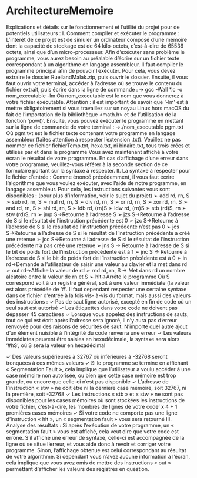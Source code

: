 # ArchitectureMemoire
Explications et détails sur le fonctionnement et l’utilité du projet pour de potentiels utilisateurs :
I. Comment compiler et exécuter le programme :
L’intérêt de ce projet est de simuler un ordinateur composé d’une mémoire dont la capacité de stockage est de 64 kilo-octets, c’est-à-dire de 65536 octets, ainsi que d’un micro-processeur.
Afin d’exécuter sans problème le programme, vous aurez besoin au préalable d’écrire sur un fichier texte correspondant à un algorithme en langage assembleur.
Il faut compiler le programme principal afin de pouvoir l’exécuter. Pour cela, vous devez extraire le dossier RuellandMalak.zip, puis ouvrir le dossier. Ensuite, il vous faut ouvrir votre terminal, accéder à l’adresse où se trouve le contenu du fichier extrait, puis écrire dans la ligne de commande :
➔ gcc -Wall *.c -o nom_executable -lm
Où nom_executable est le nom que vous donnerez à votre fichier exécutable. Attention : il est important de savoir que ‘-lm’ est à mettre obligatoirement si vous travaillez sur un noyau Linux hors macOS du fait de l’importation de la bibliothèque <math.h> et de l’utilisation de la fonction ‘pow()’.
Ensuite, vous pouvez exécuter le programme en mettant sur la ligne de commande de votre terminal :
→./nom_executable pgm.txt
Où pgm.txt est le fichier texte contenant votre programme en langage assembleur (faites attention à respecter l’extension .txt). Veuillez ne pas nommer ce fichier fichierTemp.txt, hexa.txt, ni binaire.txt, tous trois crées et utilisés par et dans le programme
Vous avez maintenant affiché à votre écran le résultat de votre programme. En cas d’affichage d’une erreur dans votre programme, veuillez-vous référer à la seconde section de ce formulaire portant sur la syntaxe à respecter.
II. La syntaxe à respecter pour le fichier d’entrée :
Comme énoncé précédemment, il vous faut écrire l’algorithme que vous voulez exécuter, avec l’aide de notre programme, en langage assembleur. Pour cela, les instructions suivantes vous sont disponibles : (pour plus d’information, voir le sujet du projet)
➢ add rd, rn, S ➢ sub rd, rn, S
➢ mul rd, rn, S
➢ div rd, rn, S
➢ or rd, rn, S
➢ xor rd, rn, S
➢ and rd, rn, S
➢ shl rd, rn, S
➢ ldb rd, (rn)S
➢ ldw rd, (rn)S
➢ stb (rd)S, rn
➢ stw (rd)S, rn
➢ jmp S→Retourne à l’adresse S
➢ jzs S→Retourne à l’adresse de S si le résultat de l’instruction précédente
est 0
➢ jzc S→Retourne à l’adresse de S si le résultat de l’instruction précédente
n’est pas 0
➢ jcs S→Retourne à l’adresse de S si le résultat de l’instruction précédente a
créé une retenue
➢ jcc S→Retourne à l’adresse de S si le résultat de l’instruction précédente
n’a pas créé une retenue
➢ jns S → Retourne à l’adresse de S si le bit de poids fort de l’instruction
précédente est à 1
➢ jnc S → Retourne à l’adresse de S si le bit de poids fort de l’instruction
précédente est à 0
➢ in rd→Demande à l’utilisateur de saisir une valeur au clavier et la met dans
rd
➢ out rd→Affiche la valeur de rd
➢ rnd rd, rn, S → Met dans rd un nombre aléatoire entre la valeur de rn et S
➢ hlt→Arrête le programme
Où S correspond soit à un registre général, soit à une valeur immédiate (la valeur est alors précédée de ‘#’.
Il faut cependant respecter une certaine syntaxe dans ce fichier d’entrée à la fois vis- à-vis du format, mais aussi des valeurs des instructions :
✓ Pas de saut ligne autorisé, excepté en fin de code où un seul saut est autorisé
✓ Les étiquettes dans votre code ne doivent pas dépasser 45 caractères
✓ Lorsque vous appelez des instructions de sauts, tout ce qui est écrit après l’adresse sera ignoré, il n’y aura pas d’erreur renvoyée pour des raisons de sécurités de saut. N’importe quel autre ajout d’un élément nuisible à
l’intégrité du code renverra une erreur
✓ Les valeurs immédiates peuvent être saisies en hexadécimale, la syntaxe
sera alors ‘#hS’, où S sera la valeur en hexadécimal

✓ Des valeurs supérieures à 32767 où inférieures à -32768 seront tronquées à ces mêmes valeurs
✓ Si le programme se termine en affichant « Segmentation Fault », cela implique que l’utilisateur a voulu accéder à une case mémoire non autorisée, ou bien que cette case mémoire est trop grande, ou encore que celle-ci n’est pas disponible
✓ L’adresse de l’instruction « stw » ne doit être ni la dernière case mémoire, soit 32767, ni la première, soit -32768
✓ Les instructions « stb » et « stw » ne sont pas disponibles pour les cases mémoires où sont stockées les instructions de votre fichier, c’est-à-dire, les ‘nombres de lignes de votre code’ x 4 + 1 premières cases mémoires
✓ Si votre code ne comporte pas une ligne d’instruction « hlt », un « segmentation fault » vous sera retourné
III. Analyse des résultats :
Si après l’exécution de votre programme, un « segmentation fault » vous est affiché, cela veut dire que votre code est erroné. S’il affiche une erreur de syntaxe, celle-ci est accompagnée de la ligne où se situe l’erreur, et vous aide donc à revoir et corriger votre programme.
Sinon, l’affichage obtenue est celui correspondant au résultat de votre algorithme.
Si cependant vous n’avez aucune information à l’écran, cela implique que vous avez omis de mettre des instructions « out » permettant d’afficher les valeurs des registres en question.
